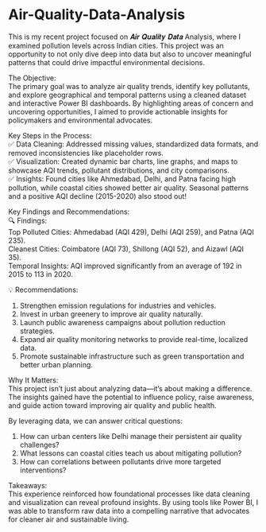 # Air-Quality-Data-Analysis

This is my recent project focused on 𝑨𝒊𝒓 𝑸𝒖𝒂𝒍𝒊𝒕𝒚 𝑫𝒂𝒕𝒂 Analysis, where I examined pollution levels across Indian cities. 
This project was an opportunity to not only dive deep into data but also to uncover meaningful patterns that could drive impactful environmental decisions.    

The Objective:  
The primary goal was to analyze air quality trends, identify key pollutants, and explore geographical and temporal patterns using a cleaned dataset and interactive Power BI dashboards. By highlighting areas of concern and uncovering opportunities, I aimed to provide actionable insights for policymakers and environmental advocates.    

Key Steps in the Process:  
✅ Data Cleaning: Addressed missing values, standardized data formats, and removed inconsistencies like placeholder rows.  
✅ Visualization: Created dynamic bar charts, line graphs, and maps to showcase AQI trends, pollutant distributions, and city comparisons.  
✅ Insights: Found cities like Ahmedabad, Delhi, and Patna facing high pollution, while coastal cities showed better air quality. Seasonal patterns and a positive AQI decline (2015-2020) also stood out!    

Key Findings and Recommendations:  
🔍 Findings:  
Top Polluted Cities: Ahmedabad (AQI 429), Delhi (AQI 259), and Patna (AQI 235).  
Cleanest Cities: Coimbatore (AQI 73), Shillong (AQI 52), and Aizawl (AQI 35).  
Temporal Insights: AQI improved significantly from an average of 192 in 2015 to 113 in 2020.  

💡 Recommendations:  
1. Strengthen emission regulations for industries and vehicles.  
2. Invest in urban greenery to improve air quality naturally.  
3. Launch public awareness campaigns about pollution reduction strategies.  
4. Expand air quality monitoring networks to provide real-time, localized data.  
5. Promote sustainable infrastructure such as green transportation and better urban planning.  

Why It Matters:  
This project isn’t just about analyzing data—it’s about making a difference. The insights gained have the potential to influence policy, raise awareness, and guide action toward improving air quality and public health.  

By leveraging data, we can answer critical questions:  
1. How can urban centers like Delhi manage their persistent air quality challenges?  
2. What lessons can coastal cities teach us about mitigating pollution?  
3. How can correlations between pollutants drive more targeted interventions?  

Takeaways:  
    This experience reinforced how foundational processes like data cleaning and visualization can reveal profound insights. By using tools like Power BI, I was able to transform raw data into a compelling narrative that advocates for cleaner air and sustainable living.
